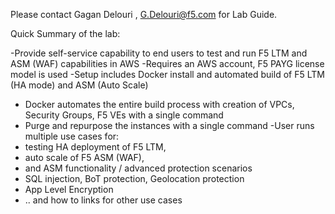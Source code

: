 Please contact Gagan Delouri , G.Delouri@f5.com for Lab Guide.

Quick Summary of the lab:

-Provide self-service capability to end users to test and run F5 LTM and ASM (WAF) capabilities in AWS
-Requires an AWS account, F5 PAYG license model is used
-Setup includes Docker install and automated build of F5 LTM (HA mode) and ASM (Auto Scale)
 - Docker automates the entire build process with creation of VPCs, Security Groups, F5 VEs with a single command
 - Purge and repurpose the instances with a single command
-User runs multiple use cases for:
 - testing HA deployment of F5 LTM, 
 - auto scale of F5 ASM (WAF),
 - and ASM functionality / advanced protection scenarios
 - SQL injection, BoT protection, Geolocation protection
 - App Level Encryption
 - .. and how to links for other use cases 

